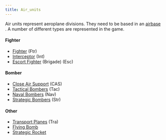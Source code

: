 ```yaml
---
title: Air_units
---
```


Air units represent aeroplane divisions. They need to be based in an [airbase](/wiki/index.php?title=Airbase&action=edit&redlink=1 "Airbase (page does not exist)") . A number of different types are represented in the game.

#### Fighter

- [Fighter](/wiki/Fighter "Fighter") (Ftr)
- [Interceptor](/wiki/Interceptor "Interceptor") (Int)
- [Escort Fighter](/wiki/Escort_Fighter "Escort Fighter") (Brigade) (Esc)

#### Bomber

- [Close Air Support](/wiki/Close_Air_Support "Close Air Support") (CAS)
- [Tactical Bombers](/wiki/Tactical_Bombers "Tactical Bombers") (Tac)
- [Naval Bombers](/wiki/Naval_Bombers "Naval Bombers") (Nav)
- [Strategic Bombers](/wiki/Strategic_Bombers "Strategic Bombers") (Str)

#### Other

- [Transport Planes](/wiki/Transport_Planes "Transport Planes") (Tra)
- [Flying Bomb](/wiki/Flying_Bomb "Flying Bomb")
- [Strategic Rocket](/wiki/Strategic_Rocket "Strategic Rocket")
